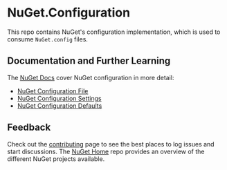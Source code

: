 # NuGet.Configuration

This repo contains NuGet's configuration implementation, which is used to consume `NuGet.config` files.

## Documentation and Further Learning

The [NuGet Docs](http://docs.nuget.org) cover NuGet configuration in more detail:

* [NuGet Configuration File](http://docs.nuget.org/consume/nuget-config-file)
* [NuGet Configuration Settings](http://docs.nuget.org/consume/NuGet-Config-Settings)
* [NuGet Configuration Defaults](http://docs.nuget.org/Consume/NuGet-Config-Defaults)

## Feedback

Check out the [contributing](http://docs.nuget.org/contribute) page to see the best places to log issues and start discussions. The [NuGet Home](https://github.com/NuGet/Home) repo provides an overview of the different NuGet projects available.
